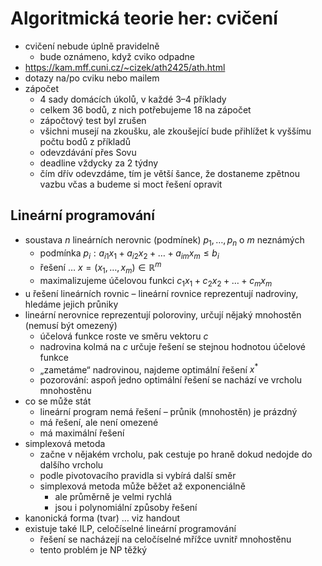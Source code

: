 # Algoritmická teorie her: cvičení

- cvičení nebude úplně pravidelně
	- bude oznámeno, když cviko odpadne
- https://kam.mff.cuni.cz/~cizek/ath2425/ath.html
- dotazy na/po cviku nebo mailem
- zápočet
	- 4 sady domácích úkolů, v každé 3–4 příklady
	- celkem 36 bodů, z nich potřebujeme 18 na zápočet
	- zápočtový test byl zrušen
	- všichni musejí na zkoušku, ale zkoušející bude přihlížet k vyššímu počtu bodů z příkladů
	- odevzdávání přes Sovu
	- deadline vždycky za 2 týdny
	- čím dřív odevzdáme, tím je větší šance, že dostaneme zpětnou vazbu včas a budeme si moct řešení opravit

## Lineární programování

- soustava $n$ lineárních nerovnic (podmínek) $p_1,\dots,p_n$ o $m$ neznámých
	- podmínka $p_i:a_{i1}x_1+a_{i2}x_2+\dots+a_{im}x_m\leq b_i$
	- řešení … $x=(x_1,\dots,x_m)\in\mathbb R^m$
	- maximalizujeme účelovou funkci $c_1x_1+c_2x_2+\dots+c_mx_m$
- u řešení lineárních rovnic – lineární rovnice reprezentují nadroviny, hledáme jejich průniky
- lineární nerovnice reprezentují poloroviny, určují nějaký mnohostěn (nemusí být omezený)
	- účelová funkce roste ve směru vektoru $c$
	- nadrovina kolmá na $c$ určuje řešení se stejnou hodnotou účelové funkce
	- „zametáme“ nadrovinou, najdeme optimální řešení $x^*$
	- pozorování: aspoň jedno optimální řešení se nachází ve vrcholu mnohostěnu
- co se může stát
	- lineární program nemá řešení – průnik (mnohostěn) je prázdný
	- má řešení, ale není omezené
	- má maximální řešení
- simplexová metoda
	- začne v nějakém vrcholu, pak cestuje po hraně dokud nedojde do dalšího vrcholu
	- podle pivotovacího pravidla si vybírá další směr
	- simplexová metoda může běžet až exponenciálně
		- ale průměrně je velmi rychlá
		- jsou i polynomiální způsoby řešení
- kanonická forma (tvar) … viz handout
- existuje také ILP, celočíselné lineární programování
	- řešení se nacházejí na celočíselné mřížce uvnitř mnohostěnu
	- tento problém je NP těžký
